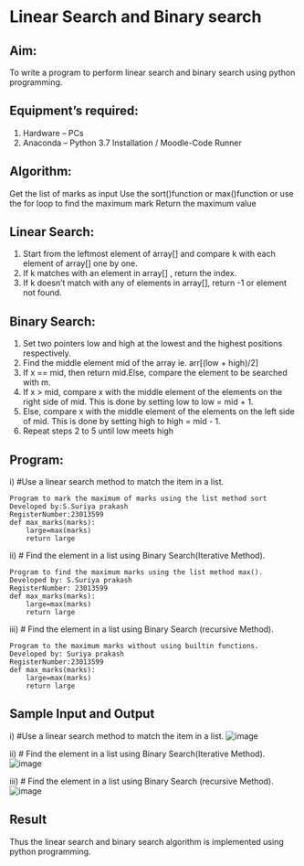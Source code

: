 # Linear Search and Binary search
## Aim:
To write a program to perform linear search and binary search using python programming.
## Equipment’s required:
1.	Hardware – PCs
2.	Anaconda – Python 3.7 Installation / Moodle-Code Runner
## Algorithm:
Get the list of marks as input
Use the sort()function or max()function or use the for loop to find the maximum mark
Return the maximum value
## Linear Search:
1.	Start from the leftmost element of array[] and compare k with each element of array[] one by one.
2.	If k matches with an element in array[] , return the index.
3.	If k doesn’t match with any of elements in array[], return -1 or element not found.
## Binary Search:
1.	Set two pointers low and high at the lowest and the highest positions respectively.
2.	Find the middle element mid of the array ie. arr[(low + high)/2]
3.	If x == mid, then return mid.Else, compare the element to be searched with m.
4.	If x > mid, compare x with the middle element of the elements on the right side of mid. This is done by setting low to low = mid + 1.
5.	Else, compare x with the middle element of the elements on the left side of mid. This is done by setting high to high = mid - 1.
6.	Repeat steps 2 to 5 until low meets high
## Program:
i)	#Use a linear search method to match the item in a list.
```
Program to mark the maximum of marks using the list method sort
Developed by:S.Suriya prakash 
RegisterNumber:23013599 
def max_marks(marks):
    large=max(marks)
    return large
```
ii)	# Find the element in a list using Binary Search(Iterative Method).
```
Program to find the maximum marks using the list method max().
Developed by: S.Suriya prakash
RegisterNumber: 23013599
def max_marks(marks):
    large=max(marks)
    return large
```
iii)	# Find the element in a list using Binary Search (recursive Method).
```
Program to the maximum marks without using builtin functions.
Developed by: Suriya prakash
RegisterNumber:23013599 
def max_marks(marks):
    large=max(marks)
    return large
```
## Sample Input and Output
i)	#Use a linear search method to match the item in a list.
![image](https://github.com/arulsuriyalokeshy/Search-Algorithm/assets/149130151/0702d380-e184-4a0e-8666-3ebf84c61f66)

ii)	# Find the element in a list using Binary Search(Iterative Method).
![image](https://github.com/arulsuriyalokeshy/Search-Algorithm/assets/149130151/6abee2ea-2267-46e2-b73c-e1c66954ae8a)

iii)	# Find the element in a list using Binary Search (recursive Method).
![image](https://github.com/arulsuriyalokeshy/Search-Algorithm/assets/149130151/77223a19-59c6-4918-9b8c-1a6391e23eb9)

## Result
Thus the linear search and binary search algorithm is implemented using python programming.
